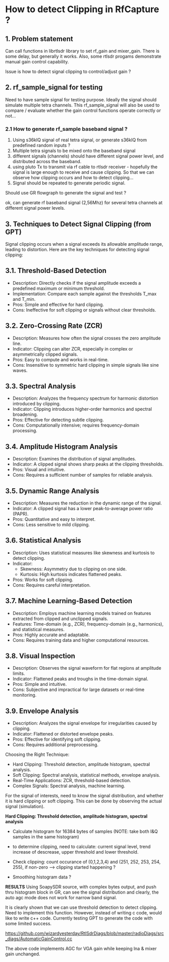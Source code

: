 # How to detect Clipping in RfCapture ?

## 1. Problem statement  
Can call functions in librtlsdr library to set rf_gain and mixer_gain. There is some delay, but generally it works. Also, some rtlsdr progams demonstrate manual gain control capability.

Issue is how to detect signal clipping to control/adjust gain ?

## 2. rf_sample_signal for testing  
Need to have sample signal for testing purpose. Ideally the signal should simulate multiple tetra channels.
This rf_sample_signal will also be used to compare / evaluate whether the gain control functions operate correctly or not...

### 2.1 How to generate rf_sample baseband signal ?  
1. Using s36kIQ signal of real tetra signal, or generate s36kIQ from predefined random inputs ?
2. Multiple tetra signals to be mixed onto the baseband signal
3. different signals (channels) should have different signal power level, and distributed across the baseband.
4. using pluto Tx to transmit via rf cable to rtlsdr receiver - hopefully the signal is large enough to receive and cause clipping. So that we can observe how clipping occurs and how to detect clipping...
5. Signal should be repeated to generate periodic signal.

Should use GR flowgraph to generate the signal and test ?

ok, can generate rf baseband signal (2,56Mhz) for several tetra channels at different signal power levels.

## 3. Techniques to Detect Signal Clipping (from GPT)  
Signal clipping occurs when a signal exceeds its allowable amplitude range, leading to distortion. Here are the key techniques for detecting signal clipping:

## 3.1. Threshold-Based Detection
- Description: Directly checks if the signal amplitude exceeds a predefined maximum or minimum threshold.
- Implementation: Compare each sample against the thresholds T_max and T_min.
- Pros: Simple and effective for hard clipping.
- Cons: Ineffective for soft clipping or signals without clear thresholds.

## 3.2. Zero-Crossing Rate (ZCR)
- Description: Measures how often the signal crosses the zero amplitude line.
- Indicator: Clipping can alter ZCR, especially in complex or asymmetrically clipped signals.
- Pros: Easy to compute and works in real-time.
- Cons: Insensitive to symmetric hard clipping in simple signals like sine waves.

## 3.3. Spectral Analysis
- Description: Analyzes the frequency spectrum for harmonic distortion introduced by clipping.
- Indicator: Clipping introduces higher-order harmonics and spectral broadening.
- Pros: Effective for detecting subtle clipping.
- Cons: Computationally intensive; requires frequency-domain processing.

## 3.4. Amplitude Histogram Analysis
- Description: Examines the distribution of signal amplitudes.
- Indicator: A clipped signal shows sharp peaks at the clipping thresholds.
- Pros: Visual and intuitive.
- Cons: Requires a sufficient number of samples for reliable analysis.

## 3.5. Dynamic Range Analysis
- Description: Measures the reduction in the dynamic range of the signal.
- Indicator: A clipped signal has a lower peak-to-average power ratio (PAPR).
- Pros: Quantitative and easy to interpret.
- Cons: Less sensitive to mild clipping.

## 3.6. Statistical Analysis
- Description: Uses statistical measures like skewness and kurtosis to detect clipping.
- Indicator:
  - Skewness: Asymmetry due to clipping on one side.
  - Kurtosis: High kurtosis indicates flattened peaks.
- Pros: Works for soft clipping.
- Cons: Requires careful interpretation.

## 3.7. Machine Learning-Based Detection
- Description: Employs machine learning models trained on features extracted from clipped and unclipped signals.
- Features: Time-domain (e.g., ZCR), frequency-domain (e.g., harmonics), and statistical measures.
- Pros: Highly accurate and adaptable.
- Cons: Requires training data and higher computational resources.

## 3.8. Visual Inspection
- Description: Observes the signal waveform for flat regions at amplitude limits.
- Indicator: Flattened peaks and troughs in the time-domain signal.
- Pros: Simple and intuitive.
- Cons: Subjective and impractical for large datasets or real-time monitoring.

## 3.9. Envelope Analysis
- Description: Analyzes the signal envelope for irregularities caused by clipping.
- Indicator: Flattened or distorted envelope peaks.
- Pros: Effective for identifying soft clipping.
- Cons: Requires additional preprocessing.

Choosing the Right Technique:
- Hard Clipping: Threshold detection, amplitude histogram, spectral analysis.
- Soft Clipping: Spectral analysis, statistical methods, envelope analysis.
- Real-Time Applications: ZCR, threshold-based detection.
- Complex Signals: Spectral analysis, machine learning.

For the signal of interests, need to know the signal distribution, and whether it is hard clipping or soft clipping. This can be done by observing the actual signal (simulation).

**Hard Clipping: Threshold detection, amplitude histogram, spectral analysis**  
- Calculate histogram for 16384 bytes of samples (NOTE: take both I&Q samples in the same histogram)
- to determine clipping, need to calculate: current signal level, trend increase of descrease, upper threshold and lower threshold.

- Check clipping: count occurance of (0,1,2,3,4) and (251, 252, 253, 254, 255), if non-zero --> clipping started happening ?
- Smoothing histogram data ? 

**RESULTS**
Using SoapySDR source, with complex bytes output, and push thru histogram block in GR, can see the signal distribution and clearly, the auto agc mode does not work for narrow band signal.

It is clearly shown that we can use threshold detection to detect clipping. Need to implement this function. However, instead of writing c code, would like to write c++ code. Currently testing GPT to generate the code with some limited success.

https://github.com/wizardyesterday/RtlSdrDiags/blob/master/radioDiags/src_diags/AutomaticGainControl.cc

The above code implements AGC for VGA gain while keeping lna & mixer gain unchanged.

